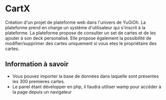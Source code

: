 # CartX
Création d'un projet de plateforme web dans l'univers de YuGiOh. La plateforme prend en charge un système d'utilisateur qui s'inscrit à la plateforme.
La plateforme propose de consulter un set de cartes et de les ajouter à son deck personalisé. Elle propose également la possibilité de modifier/supprimer des cartes
uniquement si vous etes le propriétaire des cartes.

## Information à savoir

- Vous pouvez importer la base de données dans laquelle sont présentes les 300 premieres cartes.
- Le panel étant développer en php, il faudra utiliser wamp pour accéder à la page depuis un navigateur
